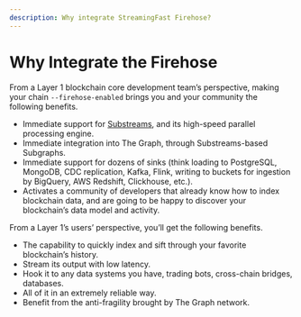 ```yaml
---
description: Why integrate StreamingFast Firehose?
---
```


# Why Integrate the Firehose

From a Layer 1 blockchain core development team’s perspective, making your chain `--firehose-enabled` brings you and your community the following benefits.

* Immediate support for [Substreams](https://substreams.streamingfast.io/), and its high-speed parallel processing engine.
* Immediate integration into The Graph, through Substreams-based Subgraphs.
* Immediate support for dozens of sinks (think loading to PostgreSQL, MongoDB, CDC replication, Kafka, Flink, writing to buckets for ingestion by BigQuery, AWS Redshift, Clickhouse, etc.).
* Activates a community of developers that already know how to index blockchain data, and are going to be happy to discover your blockchain’s data model and activity.

From a Layer 1’s users’ perspective, you’ll get the following benefits.

* The capability to quickly index and sift through your favorite blockchain’s history.
* Stream its output with low latency.
* Hook it to any data systems you have, trading bots, cross-chain bridges, databases.
* All of it in an extremely reliable way.
* Benefit from the anti-fragility brought by The Graph network.
